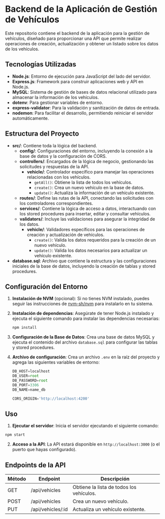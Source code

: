 # Backend de la Aplicación de Gestión de Vehículos

Este repositorio contiene el backend de la aplicación para la gestión de vehículos, diseñado para proporcionar una API que permite realizar operaciones de creación, actualización y obtener un listado sobre los datos de los vehículos.

## Tecnologías Utilizadas

- **Node.js**: Entorno de ejecución para JavaScript del lado del servidor.
- **Express.js**: Framework para construir aplicaciones web y API en Node.js.
- **MySQL**: Sistema de gestión de bases de datos relacional utilizado para almacenar la información de los vehículos.
- **dotenv**: Para gestionar variables de entorno.
- **express-validator**: Para la validación y sanitización de datos de entrada.
- **nodemon**: Para facilitar el desarrollo, permitiendo reiniciar el servidor automáticamente.

## Estructura del Proyecto

- **src/**: Contiene toda la lógica del backend.
  - **config/**: Configuraciones del entorno, incluyendo la conexión a la base de datos y la configuración de CORS.
  - **controllers/**: Encargados de la lógica de negocio, gestionando las solicitudes y respuestas de la API.
    - **vehicle/**: Controlador específico para manejar las operaciones relacionadas con los vehículos.
      - `getAll()`: Obtiene la lista de todos los vehículos.
      - `create()`: Crea un nuevo vehículo en la base de datos.
      - `update()`: Actualiza la información de un vehículo existente.
  - **routes/**: Define las rutas de la API, conectando las solicitudes con los controladores correspondientes.
  - **services/**: Contiene la lógica de acceso a datos, interactuando con los stored procedures para insertar, editar y consultar vehículos.
  - **validators/**: Incluye las validaciones para asegurar la integridad de los datos.
    - **vehicle/**: Validadores específicos para las operaciones de creación y actualización de vehículos.
      - `create()`: Valida los datos requeridos para la creación de un nuevo vehículo.
      - `update()`: Valida los datos necesarios para actualizar un vehículo existente.
- **database.sql**: Archivo que contiene la estructura y las configuraciones iniciales de la base de datos, incluyendo la creación de tablas y stored procedures.

## Configuración del Entorno

1. **Instalación de NVM** (opcional): Si no tienes NVM instalado, puedes seguir las instrucciones de [nvm-sh/nvm](https://github.com/nvm-sh/nvm#installing-and-updating) para instalarlo en tu sistema.

2. **Instalación de dependencias**: Asegúrate de tener Node.js instalado y ejecuta el siguiente comando para instalar las dependencias necesarias:

    ````bash
    npm install
    ````

3. **Configuración de la Base de Datos**: Crea una base de datos MySQL y ejecuta el contenido del archivo `database.sql` para configurar las tablas y stored procedures.

4. **Archivo de configuración**: Crea un archivo `.env` en la raíz del proyecto y agrega las siguientes variables de entorno:

    ````typescript
    DB_HOST=localhost
    DB_USER=root
    DB_PASSWORD=root
    DB_PORT=3306
    DB_NAME=name_db

    CORS_ORIGIN='http://localhost:4200'
    ````


## Uso

1. **Ejecutar el servidor**: Inicia el servidor ejecutando el siguiente comando:
````bash
npm start
````

2. **Acceso a la API**: La API estará disponible en `http://localhost:3000` (o el puerto que hayas configurado).

## Endpoints de la API

| Método | Endpoint             | Descripción                                   |
|--------|----------------------|-----------------------------------------------|
| GET    | /api/vehicles        | Obtiene la lista de todos los vehículos.     |
| POST   | /api/vehicles        | Crea un nuevo vehículo.                       |
| PUT    | /api/vehicles/:id    | Actualiza un vehículo existente.              |


